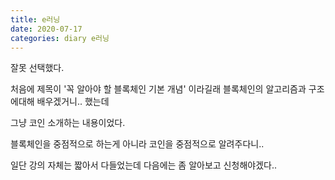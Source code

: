 ```yaml
---
title: e러닝
date: 2020-07-17
categories: diary e러닝
---
```

잘못 선택했다.

처음에 제목이 '꼭 알아야 할 블록체인 기본 개념' 이라길래 블록체인의 알고리즘과 구조에대해 배우겠거니.. 했는데

그냥 코인 소개하는 내용이었다.

블록체인을 중점적으로 하는게 아니라 코인을 중점적으로 알려주다니..

일단 강의 자체는 짧아서 다들었는데 다음에는 좀 알아보고 신청해야겠다..